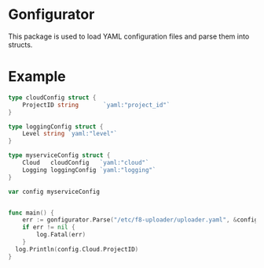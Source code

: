# Gonfigurator
This package is used to load YAML configuration files and parse them into
structs.

# Example

```go
type cloudConfig struct {
	ProjectID string       `yaml:"project_id"`
}

type loggingConfig struct {
	Level string `yaml:"level"`
}

type myserviceConfig struct {
	Cloud   cloudConfig   `yaml:"cloud"`
	Logging loggingConfig `yaml:"logging"`
}

var config myserviceConfig


func main() {
	err := gonfigurator.Parse("/etc/f8-uploader/uploader.yaml", &config)
	if err != nil {
		log.Fatal(err)
	}
  log.Println(config.Cloud.ProjectID)
}
```
